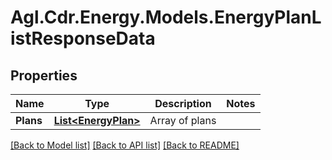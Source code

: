 # Agl.Cdr.Energy.Models.EnergyPlanListResponseData

## Properties

Name | Type | Description | Notes
------------ | ------------- | ------------- | -------------
**Plans** | [**List&lt;EnergyPlan&gt;**](EnergyPlan.md) | Array of plans | 

[[Back to Model list]](../README.md#documentation-for-models) [[Back to API list]](../README.md#documentation-for-api-endpoints) [[Back to README]](../README.md)

